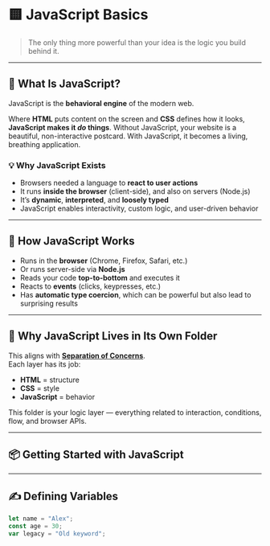 # 🟨 JavaScript Basics

> The only thing more powerful than your idea is the logic you build behind it.

---

## 🎯 What Is JavaScript?

JavaScript is the **behavioral engine** of the modern web.

Where **HTML** puts content on the screen and **CSS** defines how it looks, **JavaScript makes it *do* things**. Without JavaScript, your website is a beautiful, non-interactive postcard. With JavaScript, it becomes a living, breathing application.

### 💡 Why JavaScript Exists

- Browsers needed a language to **react to user actions**  
- It runs **inside the browser** (client-side), and also on servers (Node.js)  
- It’s **dynamic**, **interpreted**, and **loosely typed**  
- JavaScript enables interactivity, custom logic, and user-driven behavior

---

## 🧠 How JavaScript Works

- Runs in the **browser** (Chrome, Firefox, Safari, etc.)  
- Or runs server-side via **Node.js**  
- Reads your code **top-to-bottom** and executes it  
- Reacts to **events** (clicks, keypresses, etc.)  
- Has **automatic type coercion**, which can be powerful but also lead to surprising results

---

## 🧱 Why JavaScript Lives in Its Own Folder

This aligns with [**Separation of Concerns**](./separation-of-concerns.md).  
Each layer has its job:

- **HTML** = structure  
- **CSS** = style  
- **JavaScript** = behavior  

This folder is your logic layer — everything related to interaction, conditions, flow, and browser APIs.

---

## 📦 Getting Started with JavaScript

---

## ✍️ Defining Variables

```javascript
let name = "Alex";
const age = 30;
var legacy = "Old keyword";
